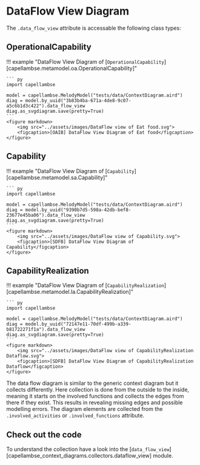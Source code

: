<!--
 ~ SPDX-FileCopyrightText: Copyright DB InfraGO AG and the capellambse-context-diagrams contributors
 ~ SPDX-License-Identifier: Apache-2.0
 -->

# DataFlow View Diagram

The
`.data_flow_view` attribute is accessable the following class types:

## OperationalCapability
!!! example "DataFlow View Diagram of [`OperationalCapability`][capellambse.metamodel.oa.OperationalCapability]"

    ``` py
    import capellambse

    model = capellambse.MelodyModel("tests/data/ContextDiagram.aird")
    diag = model.by_uuid("3b83b4ba-671a-4de8-9c07-a5c6b1d3c422").data_flow_view
    diag.as_svgdiagram.save(pretty=True)
    ```
    <figure markdown>
        <img src="../assets/images/DataFlow view of Eat food.svg">
        <figcaption>[OAIB] DataFlow View Diagram of Eat food</figcaption>
    </figure>

## Capability
!!! example "DataFlow View Diagram of [`Capability`][capellambse.metamodel.sa.Capability]"

    ``` py
    import capellambse

    model = capellambse.MelodyModel("tests/data/ContextDiagram.aird")
    diag = model.by_uuid("9390b7d5-598a-42db-bef8-23677e45ba06").data_flow_view
    diag.as_svgdiagram.save(pretty=True)
    ```
    <figure markdown>
        <img src="../assets/images/DataFlow view of Capability.svg">
        <figcaption>[SDFB] DataFlow View Diagram of Capability</figcaption>
    </figure>

## CapabilityRealization
!!! example "DataFlow View Diagram of [`CapabilityRealization`][capellambse.metamodel.la.CapabilityRealization]"

    ``` py
    import capellambse

    model = capellambse.MelodyModel("tests/data/ContextDiagram.aird")
    diag = model.by_uuid("72147e11-70df-499b-a339-b81722271f1a").data_flow_view
    diag.as_svgdiagram.save(pretty=True)
    ```
    <figure markdown>
        <img src="../assets/images/DataFlow view of CapabilityRealization Dataflow.svg">
        <figcaption>[SDFB] DataFlow View Diagram of CapabilityRealization Dataflow</figcaption>
    </figure>

The data flow diagram is similar to the generic context
diagram but it collects differently. Here collection is done from the outside
to the inside, meaning it starts on the involved functions and collects the
edges from there if they exist. This results in revealing missing edges and
possible modelling errors. The diagram elements are collected from the
`.involved_activities` or `.involved_functions` attribute.

## Check out the code

To understand the collection have a look into the
[`data_flow_view`][capellambse_context_diagrams.collectors.dataflow_view]
module.
